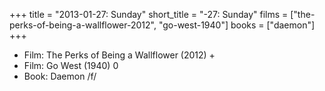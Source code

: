 +++
title = "2013-01-27: Sunday"
short_title = "-27: Sunday"
films = ["the-perks-of-being-a-wallflower-2012", "go-west-1940"]
books = ["daemon"]
+++


* Film: The Perks of Being a Wallflower (2012) +
* Film: Go West (1940) 0
* Book: Daemon /f/
